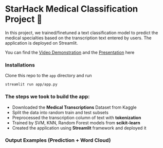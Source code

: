 # StarHack Medical Classification Project 💉
In this project, we trained/finetuned a text classification model to predict the medical specialties based on the transcription text entered by users. The application is deployed on Streamlit. 

You can find the [Video Demonstration]() and the [Presentation]() here

### Installations 
Clone this repo to the ```app``` directory and run 
```
streamlit run app/app.py
```

### The steps we took to build the app:
* Downloaded the **Medical Transcriptions** Dataset from Kaggle
* Split the data into random train and test subsets
* Preprocessed the transcription column of text with **tokenization**
* Trained by SVM, KNN, Random Forest models from **scikit-learn**
* Created the application using **Streamlit** framework and deployed it 


### Output Examples (Prediction + Word Cloud)
